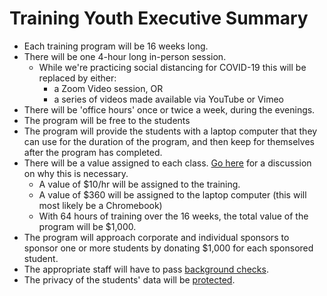 # Training Youth Executive Summary

- Each training program will be 16 weeks long. 
- There will be one 4-hour long in-person session.
    + While we're practicing social distancing for COVID-19 this will be replaced by either:
        * a Zoom Video session, OR
        * a series of videos made available via YouTube or Vimeo
- There will be 'office hours' once or twice a week, during the evenings.
- The program will be free to the students
- The program will provide the students with a laptop computer that they can use for the duration of the program, and then keep for themselves after the program has completed. 
- There will be a value assigned to each class. [Go here][value] for a discussion on why this is necessary.
    + A value of $10/hr will be assigned to the training. 
    + A value of $360 will be assigned to the laptop computer (this will most likely be a Chromebook)
    + With 64 hours of training over the 16 weeks, the total value of the program will be $1,000. 
- The program will approach corporate and individual sponsors to sponsor one or more students by donating $1,000 for each sponsored student.
- The appropriate staff will have to pass [background checks][safety].
- The privacy of the students' data will be [protected][privacy].



[me]: https://aijaz.net/about/
[ba]: https://business.gogoair.com/
[mypi]: https://mypi.org
[value]: /trainingYouth/value
[summary]: /trainingYouth/summary
[contingencies]: /trainingYouth/contingencies
[safety]: /trainingYouth/safety
[privacy]: /trainingYouth/privacyy
[scaling]: /trainingYouth/scaling
[value]: /trainingYouth/value
[curriculum]: /trainingYouth/curriculum
[syllabi]: /trainingYouth/syllabi


